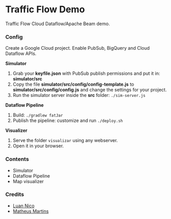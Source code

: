 # Traffic Flow Demo

Traffic Flow Cloud Dataflow/Apache Beam demo.

### Config

Create a Google Cloud project. Enable PubSub, BigQuery and Cloud Dataflow APIs.

__Simulator__

1) Grab your __keyfile.json__ with PubSub publish permissions and put it in: __simulator/src__
2) Copy the file __simulator/src/config/config-template.js__ to __simulator/src/config/config.js__ and change the settings for your project.
3) Run the simulator server inside the __src__ folder: `./sim-server.js`

__Dataflow Pipeline__

1) Build: `./gradlew fatJar`
2) Publish the pipeline: customize and run `./deploy.sh`

__Visualizer__

1) Serve the folder `visualizar` using any webserver.
2) Open it in your browser.

### Contents

 * Simulator
 * Dataflow Pipeline
 * Map visualizer

### Credits

 * [Luan Nico](https://github.com/luanpotter)
 * [Matheus Martins](https://github.com/matheusmr13)

